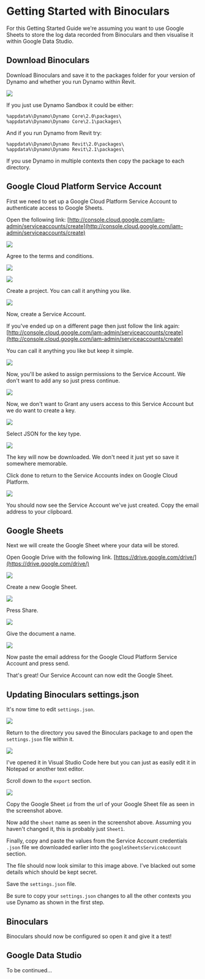 # Getting Started with Binoculars

For this Getting Started Guide we're assuming you want to use Google Sheets to store the log data recorded from Binoculars and then visualise it within Google Data Studio.

## Download Binoculars

Download Binoculars and save it to the packages folder for your version of Dynamo and whether you run Dynamo within Revit.

![](https://github.com/teamtreedyn/Binoculars/blob/master/Images/getting-started/50%/14-package-settings.png)

If you just use Dynamo Sandbox it could be either:
```
%appdata%\Dynamo\Dynamo Core\2.0\packages\
%appdata%\Dynamo\Dynamo Core\2.1\packages\
```

And if you run Dynamo from Revit try:
```
%appdata%\Dynamo\Dynamo Revit\2.0\packages\
%appdata%\Dynamo\Dynamo Revit\2.1\packages\
```

If you use Dynamo in multiple contexts then copy the package to each directory.

## Google Cloud Platform Service Account

First we need to set up a Google Cloud Platform Service Account to authenticate access to Google Sheets.

Open the following link:
[http://console.cloud.google.com/iam-admin/serviceaccounts/create](http://console.cloud.google.com/iam-admin/serviceaccounts/create)

![](https://github.com/teamtreedyn/Binoculars/blob/master/Images/getting-started/50%/01-cloud-terms.png)

Agree to the terms and conditions.

![](https://github.com/teamtreedyn/Binoculars/blob/master/Images/getting-started/50%/02-cloud-create-project.png)

![](https://github.com/teamtreedyn/Binoculars/blob/master/Images/getting-started/50%/03-cloud-new-project.png)

Create a project. You can call it anything you like.

![](https://github.com/teamtreedyn/Binoculars/blob/master/Images/getting-started/50%/04-cloud-create-service-account.png)

Now, create a Service Account.

If you've ended up on a different page then just follow the link again:
[http://console.cloud.google.com/iam-admin/serviceaccounts/create](http://console.cloud.google.com/iam-admin/serviceaccounts/create)

You can call it anything you like but keep it simple.

![](https://github.com/teamtreedyn/Binoculars/blob/master/Images/getting-started/50%/05-cloud-service-account-permissions.png)

Now, you'll be asked to assign permissions to the Service Account. We don't want to add any so just press continue.

![](https://github.com/teamtreedyn/Binoculars/blob/master/Images/getting-started/50%/06-cloud-service-account-grant.png)

Now, we don't want to Grant any users access to this Service Account but we do want to create a key.

![](https://github.com/teamtreedyn/Binoculars/blob/master/Images/getting-started/50%/07-cloud-service-account-key.png)

Select JSON for the key type.

![](https://github.com/teamtreedyn/Binoculars/blob/master/Images/getting-started/50%/08-cloud-service-account-key-dl.png)

The key will now be downloaded. We don't need it just yet so save it somewhere memorable.

Click done to return to the Service Accounts index on Google Cloud Platform.

![](https://github.com/teamtreedyn/Binoculars/blob/master/Images/getting-started/50%/09-cloud-service-account-email.png)

You should now see the Service Account we've just created. Copy the email address to your clipboard.

## Google Sheets

Next we will create the Google Sheet where your data will be stored.

Open Google Drive with the following link.
[https://drive.google.com/drive/](https://drive.google.com/drive/)

![](https://github.com/teamtreedyn/Binoculars/blob/master/Images/getting-started/50%/10-drive-new.png)

Create a new Google Sheet.

![](https://github.com/teamtreedyn/Binoculars/blob/master/Images/getting-started/50%/11-sheets-share.png)

Press Share.

![](https://github.com/teamtreedyn/Binoculars/blob/master/Images/getting-started/50%/12-sheets-name.png)

Give the document a name.

![](https://github.com/teamtreedyn/Binoculars/blob/master/Images/getting-started/50%/13-sheets-email.png)

Now paste the email address for the Google Cloud Platform Service Account and press send.

That's great! Our Service Account can now edit the Google Sheet.

## Updating Binoculars settings.json

It's now time to edit `settings.json`.

![](https://github.com/teamtreedyn/Binoculars/blob/master/Images/getting-started/50%/14-package-settings.png)

Return to the directory you saved the Binoculars package to and open the `settings.json` file within it.

![](https://github.com/teamtreedyn/Binoculars/blob/master/Images/getting-started/50%/15-settings-default.png)

I've opened it in Visual Studio Code here but you can just as easily edit it in Notepad or another text editor.

Scroll down to the `export` section.

![](https://github.com/teamtreedyn/Binoculars/blob/master/Images/getting-started/50%/16-settings-updated.png)

Copy the Google Sheet `id` from the url of your Google Sheet file as seen in the screenshot above. 

Now add the `sheet` name as seen in the screenshot above. Assuming you haven't changed it, this is probably just `Sheet1`.

Finally, copy and paste the values from the Service Account credentials `.json` file we downloaded earlier into the `googleSheetsServiceAccount` section.

The file should now look similar to this image above. I've blacked out some details which should be kept secret.

Save the `settings.json` file.

Be sure to copy your `settings.json` changes to all the other contexts you use Dynamo as shown in the first step.

## Binoculars

Binoculars should now be configured so open it and give it a test!

## Google Data Studio

To be continued...